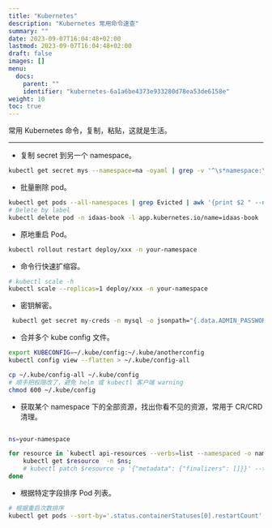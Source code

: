 ```yaml
---
title: "Kubernetes"
description: "Kubernetes 常用命令速查"
summary: ""
date: 2023-09-07T16:04:48+02:00
lastmod: 2023-09-07T16:04:48+02:00
draft: false
images: []
menu:
  docs:
    parent: ""
    identifier: "kubernetes-6a1a6be4373e933280d78ea53de6158e"
weight: 10
toc: true
---
```


常用 Kubernetes 命令，复制，粘贴，这就是生活。

---

- 复制 secret 到另一个 namespace。

```sh
kubectl get secret mys --namespace=na -oyaml | grep -v '^\s*namespace:\s' | kubectl apply --namespace=nb -f -
```

- 批量删除 pod。

```sh
kubectl get pods --all-namespaces | grep Evicted | awk '{print $2 " --namespace=" $1}' | xargs kubectl delete pod
# Delete by label
kubectl delete pod -n idaas-book -l app.kubernetes.io/name=idaas-book
```

- 原地重启 Pod。

```sh
kubectl rollout restart deploy/xxx -n your-namespace
```

- 命令行快速扩缩容。

```sh
# kubectl scale -h
kubectl scale --replicas=1 deploy/xxx -n your-namespace
```

- 密钥解密。

```sh
 kubectl get secret my-creds -n mysql -o jsonpath="{.data.ADMIN_PASSWORD}" | base64 --decode
```

- 合并多个 kube config 文件。

```sh
export KUBECONFIG=~/.kube/config:~/.kube/anotherconfig
kubectl config view --flatten > ~/.kube/config-all

cp ~/.kube/config-all ~/.kube/config
# 顺手把权限改了，避免 helm 或 kubectl 客户端 warning
chmod 600 ~/.kube/config

```

- 获取某个 namespace 下的全部资源，找出你看不见的资源，常用于 CR/CRD 清理。

```sh

ns=your-namespace

for resource in `kubectl api-resources --verbs=list --namespaced -o name | xargs -n 1 kubectl get -o name -n $ns`; do
    kubectl get $resource  -n $ns;
    # kubectl patch $resource -p '{"metadata": {"finalizers": []}}' --type='merge' -n $ns;
done

```

- 根据特定字段排序 Pod 列表。

```sh
# 根据重启次数排序
kubectl get pods --sort-by='.status.containerStatuses[0].restartCount' -A
```
